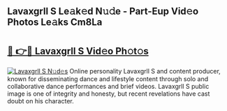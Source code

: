 ## Lavaxgrll S Le𝚊k𝚎d N𝚞𝚍e - Part-Eup Vid𝚎o Photos Le𝚊ks Cm8La

# <h2><a href="http://fbfc0ey.evod.top/?m=Lavaxgrll+S">🔗 👉🔴 Lavaxgrll S Vid𝚎o Ph𝚘t𝚘s</a></h2>

[![Lavaxgrll S N𝚞d𝚎s](https://i.imgur.com/8V9OHl7.gif)](http://fbfc0ey.evod.top/?m=Lavaxgrll+S)
Online personality Lavaxgrll S and content producer, known for disseminating dance and lifestyle content through solo and collaborative dance performances and brief videos. Lavaxgrll S public image is one of integrity and honesty, but recent revelations have cast doubt on his character. 
